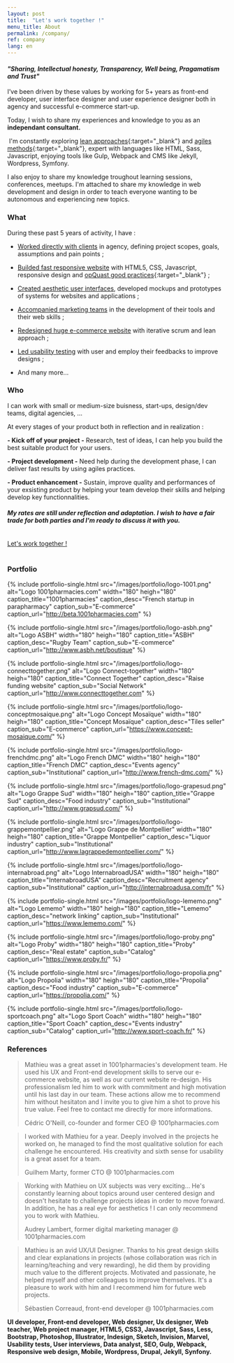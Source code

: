 ```yaml
---
layout: post
title:  "Let's work together !"
menu_title: About
permalink: /company/
ref: company
lang: en
---
```



#### _"Sharing, Intellectual honesty, Transparency, Well being, Pragamatism and Trust"_

I’ve been driven by these values by working for 5+ years as front-end developer, user interface designer and user experience designer both in agency and successful e-commerce start-up.

Today, I wish to share my experiences and knowledge to you as an <br/>__independant consultant.__

 I'm constantly exploring [lean approaches](https://en.wikipedia.org/wiki/Lean){:target="_blank"} and [agiles methods](https://en.wikipedia.org/wiki/Agile_software_development){:target="_blank"}, expert with languages like HTML, Sass, Javascript, enjoying tools like Gulp, Webpack and CMS like Jekyll, Wordpress, Symfony.

I also enjoy to share my knowledge troughout learning sessions, conferences, meetups.
I'm attached to share my knowledge in web development and design in order to teach everyone wanting to be autonomous and experiencing new topics.

### What

During these past 5 years of activity, I have :

* <u>Worked directly with clients</u> in agency, defining project scopes, goals, assumptions and pain points ;

* <u>Builded fast responsive website</u> with HTML5, CSS, Javascript, responsive design and [opQuast good practices](http://www.opquast.com){:target="_blank"} ;

* <u>Created aesthetic user interfaces</u>, developed mockups and prototypes of systems for websites and applications ;

* <u>Accompanied marketing teams</u> in the development of their tools and their web skills ;

* <u>Redesigned huge e-commerce website</u> with iterative scrum and lean approach ;

* <u>Led usability testing</u> with user and employ their feedbacks to improve designs ;

* And many more...

### Who

I can work with small or medium-size buisness, start-ups, design/dev teams, digital agencies, ...

At every stages of your product both in reflection and in realization :

__- Kick off of your project -__ Research, test of ideas, I can help you build the best suitable product for your users.

__- Project development -__ Need help during the development phase, I can deliver fast results by using agiles practices.

__- Product enhancement -__ Sustain, improve quality and performances of your exsisting product by helping your team develop their skills and helping develop key functionnalities.


#### _My rates are still under reflection and adaptation. I wish to have a fair trade for both parties and I'm ready to discuss it with you._

<br/>

<div class="text-center">
  <a href="mailto:pro.mathieu.fortune@gmail.com?subject=Hey let's work together !&amp;body=Hi Mathieu, I was looking to hire someone like you for..." title="" class="btn--default btn--medium">Let's work together !</a>
</div>

<br/>

### Portfolio

{% include
portfolio-single.html
src="/images/portfolio/logo-1001.png"
alt="Logo 1001pharmacies.com"
width="180"
heigh="180"
caption_title="1001pharmacies"
caption_desc="French startup in parapharmacy"
caption_sub="E-commerce"
caption_url="http://beta.1001pharmacies.com"
%}

{% include
portfolio-single.html
src="/images/portfolio/logo-asbh.png"
alt="Logo ASBH"
width="180"
heigh="180"
caption_title="ASBH"
caption_desc="Rugby Team"
caption_sub="E-commerce"
caption_url="http://www.asbh.net/boutique"
%}

{% include
portfolio-single.html
src="/images/portfolio/logo-connecttogether.png"
alt="Logo Connect-together"
width="180"
heigh="180"
caption_title="Connect Together"
caption_desc="Raise funding website"
caption_sub="Social Network"
caption_url="http://www.connecttogether.com"
%}

{% include
portfolio-single.html
src="/images/portfolio/logo-conceptmosaique.png"
alt="Logo Concept Mosaïque"
width="180"
heigh="180"
caption_title="Concept Mosaïque"
caption_desc="Tiles seller"
caption_sub="E-commerce"
caption_url="https://www.concept-mosaique.com/"
%}

{% include
portfolio-single.html
src="/images/portfolio/logo-frenchdmc.png"
alt="Logo French DMC"
width="180"
heigh="180"
caption_title="French DMC"
caption_desc="Events agency"
caption_sub="Institutional"
caption_url="http://www.french-dmc.com/"
%}

{% include
portfolio-single.html
src="/images/portfolio/logo-grapesud.png"
alt="Logo Grappe Sud"
width="180"
heigh="180"
caption_title="Grappe Sud"
caption_desc="Food industry"
caption_sub="Institutional"
caption_url="http://www.grapsud.com/"
%}

{% include
portfolio-single.html
src="/images/portfolio/logo-grappemontpellier.png"
alt="Logo Grappe de Montpellier"
width="180"
heigh="180"
caption_title="Grappe Montpellier"
caption_desc="Liquor industry"
caption_sub="Institutional"
caption_url="http://www.lagrappedemontpellier.com/"
%}

{% include
portfolio-single.html
src="/images/portfolio/logo-internabroad.png"
alt="Logo InternabroadUSA"
width="180"
heigh="180"
caption_title="InternabroadUSA"
caption_desc="Recruitment agency"
caption_sub="Institutional"
caption_url="http://internabroadusa.com/fr"
%}

{% include
portfolio-single.html
src="/images/portfolio/logo-lememo.png"
alt="Logo Lememo"
width="180"
heigh="180"
caption_title="Lememo"
caption_desc="network linking"
caption_sub="Institutional"
caption_url="https://www.lememo.com/"
%}

{% include
portfolio-single.html
src="/images/portfolio/logo-proby.png"
alt="Logo Proby"
width="180"
heigh="180"
caption_title="Proby"
caption_desc="Real estate"
caption_sub="Catalog"
caption_url="https://www.proby.fr/"
%}

{% include
portfolio-single.html
src="/images/portfolio/logo-propolia.png"
alt="Logo Propolia"
width="180"
heigh="180"
caption_title="Propolia"
caption_desc="Food industry"
caption_sub="E-commerce"
caption_url="https://propolia.com/"
%}

{% include
portfolio-single.html
src="/images/portfolio/logo-sportcoach.png"
alt="Logo Sport Coach"
width="180"
heigh="180"
caption_title="Sport Coach"
caption_desc="Events industry"
caption_sub="Catalog"
caption_url="http://www.sport-coach.fr/"
%}


### References

<blockquote class="small">
  Mathieu was a great asset in 1001pharmacies's development team. He used his UX and Front-end development skills to serve our e-commerce website, as well as our current website re-design. His professionalism led him to work with commitment and high motivation until his last day in our team. These actions allow me to recommend him without hesitaton and I invite you to give him a shot to prove his true value.
  Feel free to contact me directly for more informations.
  <p class="text-right">Cédric O'Neill, co-founder and former CEO @ 1001pharmacies.com</p>
</blockquote>

<blockquote class="small">
  I worked with Mathieu for a year. Deeply involved in the projects he worked on, he managed to find the most qualitative solution for each challenge he encountered. His creativity and sixth sense for usability is a great asset for a team.
  <p class="text-right">Guilhem Marty, former CTO @ 1001pharmacies.com</p>
</blockquote>

<blockquote class="small">
  Working with Mathieu on UX subjects was very exciting...  He's constantly learning about topics around user centered design and doesn't hesitate to challenge projects ideas in order to move forward. In addition, he has a real eye for aesthetics ! I can only recommend you to work with Mathieu.
  <p class="text-right">Audrey Lambert, former digital marketing manager @ 1001pharmacies.com</p>
</blockquote>

<blockquote class="small">
  Mathieu is an avid UX/UI Designer.
  Thanks to his great design skills and clear explanations in projects (whose collaboration was rich in learning/teaching and very rewarding), he did them by providing much value to the different projects. Motivated and passionate, he helped myself and other colleagues to improve themselves. It's a pleasure to work with him and I recommend him for future web projects.
  <p class="text-right">Sébastien Correaud, front-end developer @ 1001pharmacies.com</p>
</blockquote>


__UI developer, Front-end developer, Web designer, Ux designer, Web teacher, Web project manager, HTML5, CSS3, Javascript, Sass, Less, Bootstrap, Photoshop, Illustrator, Indesign, Sketch, Invision, Marvel, Usability tests, User interviews, Data analyst, SEO, Gulp, Webpack, Responsive web design, Mobile, Wordpress, Drupal, Jekyll, Synfony.__